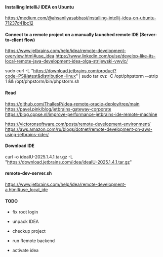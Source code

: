 #### Installing IntelliJ IDEA on Ubuntu
https://medium.com/@ahsanilyasabbasi/installing-intellij-idea-on-ubuntu-71237d41bc12

#### Connect to a remote project on a manually launched remote IDE (Server-to-client flow)

https://www.jetbrains.com/help/idea/remote-development-overview.html#use_idea
https://www.linkedin.com/pulse/develop-like-its-local-remote-java-development-idea-olga-strijewski-vwylc/

sudo curl -L "https://download.jetbrains.com/product?code=PS&latest&distribution=linux" 
| sudo tar xvz -C /opt/phpstorm --strip 1 
&& /opt/phpstorm/bin/phpstorm.sh

#### Read 

https://github.com/ThallesP/idea-remote-oracle-deploy/tree/main
https://pavel.pink/blog/jetbrains-gateway-corporate
https://blog.cppse.nl/improve-performance-jetbrains-ide-remote-machine

https://victoronsoftware.com/posts/remote-development-environment/
https://aws.amazon.com/ru/blogs/dotnet/remote-development-on-aws-using-jetbrains-rider/

#### Download IDE
curl -o ideaIU-2025.1.4.1.tar.gz -L "https://download.jetbrains.com/idea/ideaIU-2025.1.4.1.tar.gz"

#### remote-dev-server.sh
https://www.jetbrains.com/help/idea/remote-development-a.html#use_local_ide

#### TODO
* fix root login
* unpack IDEA
* checkup project
* run Remote backend

* activate idea
